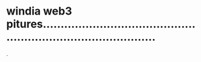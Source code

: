 # windia web3 pitures.....................................................................................
.
